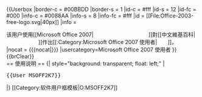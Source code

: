 {{Userbox
  |border-c = #00BBDD
  |border-s = 1
  |id-c     = #fff
  |id-s     = 12
  |id-fc    = #000
  |info-c   = #0088AA
  |info-s   = 8
  |info-fc  = #fff
  |id       = [[File:Office-2003-free-logo.svg|40px]]
  |info     = <div class="center">该用户使用[[Microsoft Office 2007|<span style="color:white;">Microsoft Office 2007</span>]]對[[中文維基百科|<span style="color:white;">中文維基百科</span>]]作出[[:Category:Microsoft Office 2007 使用者|<span style="color:white;">貢獻</span>]]。</div>
  |nocat    = {{{nocat|}}}
  |usercategory=Microsoft Office 2007 使用者
}}<noinclude>
{{brClear}}
<br>
== 使用说明 ==
{| style="background: transparent; float: left;"
|<pre>{{User MSOFF2K7}}</pre>
|}
[[Category:软件用户框模板|O:MSOFF2K7]]</noinclude>